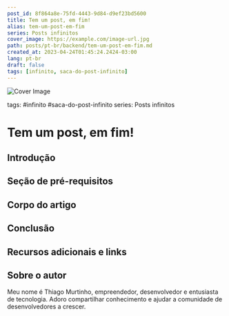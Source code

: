 ```yaml
---
post_id: 8f864a8e-75fd-4443-9d84-d9ef23bd5600
title: Tem um post, em fim!
alias: tem-um-post-em-fim
series: Posts infinitos
cover_image: https://example.com/image-url.jpg
path: posts/pt-br/backend/tem-um-post-em-fim.md
created_at: 2023-04-24T01:45:24.2424-03:00
lang: pt-br
draft: false
tags: [infinito, saca-do-post-infinito]
---
```

![Cover Image](https://example.com/image-url.jpg)

tags: #infinito #saca-do-post-infinito
series: Posts infinitos

# Tem um post, em fim!

## Introdução  

 
## Seção de pré-requisitos  

 
## Corpo do artigo  

 
## Conclusão  

 
## Recursos adicionais e links  

 
## Sobre o autor
Meu nome é Thiago Murtinho, empreendedor, desenvolvedor e entusiasta de tecnologia. Adoro compartilhar conhecimento e ajudar a comunidade de desenvolvedores a crescer.



